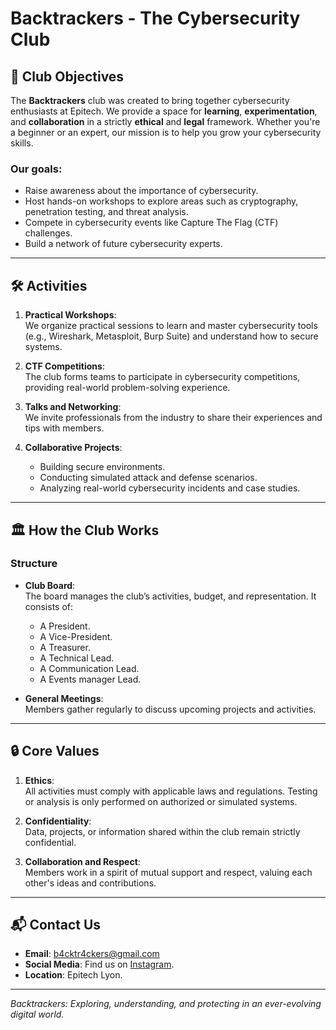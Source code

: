 # Backtrackers - The Cybersecurity Club

## 🎯 **Club Objectives**
The **Backtrackers** club was created to bring together cybersecurity enthusiasts at Epitech. We provide a space for **learning**, **experimentation**, and **collaboration** in a strictly **ethical** and **legal** framework. Whether you're a beginner or an expert, our mission is to help you grow your cybersecurity skills.

### Our goals:
- Raise awareness about the importance of cybersecurity.  
- Host hands-on workshops to explore areas such as cryptography, penetration testing, and threat analysis.  
- Compete in cybersecurity events like Capture The Flag (CTF) challenges.  
- Build a network of future cybersecurity experts.

---

## 🛠️ **Activities**
1. **Practical Workshops**:  
   We organize practical sessions to learn and master cybersecurity tools (e.g., Wireshark, Metasploit, Burp Suite) and understand how to secure systems.

2. **CTF Competitions**:  
   The club forms teams to participate in cybersecurity competitions, providing real-world problem-solving experience.

3. **Talks and Networking**:  
   We invite professionals from the industry to share their experiences and tips with members.

4. **Collaborative Projects**:  
   - Building secure environments.  
   - Conducting simulated attack and defense scenarios.  
   - Analyzing real-world cybersecurity incidents and case studies.

---

## 🏛️ **How the Club Works**

### **Structure**
- **Club Board**:  
   The board manages the club’s activities, budget, and representation. It consists of:  
   - A President.  
   - A Vice-President.  
   - A Treasurer.  
   - A Technical Lead.  
   - A Communication Lead.
   - A Events manager Lead.

- **General Meetings**:  
   Members gather regularly to discuss upcoming projects and activities.

---

## 🔒 **Core Values**
1. **Ethics**:  
   All activities must comply with applicable laws and regulations. Testing or analysis is only performed on authorized or simulated systems.

2. **Confidentiality**:  
   Data, projects, or information shared within the club remain strictly confidential.

3. **Collaboration and Respect**:  
   Members work in a spirit of mutual support and respect, valuing each other's ideas and contributions.

---

## 📬 **Contact Us**
- **Email**: b4cktr4ckers@gmail.com
- **Social Media**: Find us on [Instagram](https://www.instagram.com/b4cktr4ckers/).  
- **Location**: Epitech Lyon.

---

_Backtrackers: Exploring, understanding, and protecting in an ever-evolving digital world._

